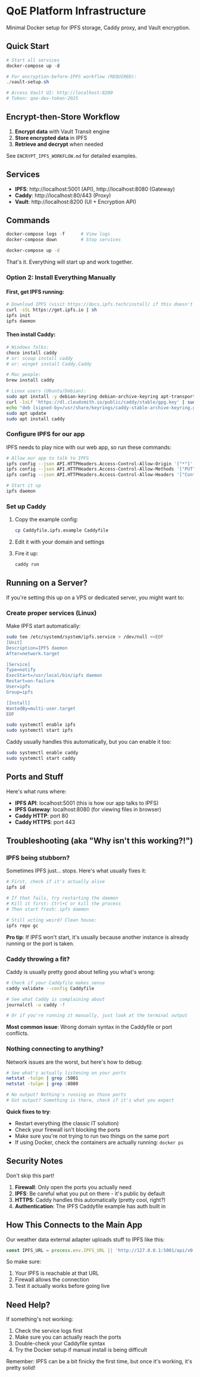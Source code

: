 # QoE Platform Infrastructure

Minimal Docker setup for IPFS storage, Caddy proxy, and Vault encryption.

## Quick Start

```powershell
# Start all services
docker-compose up -d

# For encryption-before-IPFS workflow (REQUIRED):
./vault-setup.sh

# Access Vault UI: http://localhost:8200 
# Token: qoe-dev-token-2025
```

## Encrypt-then-Store Workflow

1. **Encrypt data** with Vault Transit engine
2. **Store encrypted data** in IPFS  
3. **Retrieve and decrypt** when needed

See `ENCRYPT_IPFS_WORKFLOW.md` for detailed examples.

## Services

- **IPFS**: http://localhost:5001 (API), http://localhost:8080 (Gateway)
- **Caddy**: http://localhost:80/443 (Proxy)
- **Vault**: http://localhost:8200 (UI + Encryption API)

## Commands

```powershell
docker-compose logs -f      # View logs
docker-compose down         # Stop services
```

```bash
docker-compose up -d
```

That's it. Everything will start up and work together.

### Option 2: Install Everything Manually

#### First, get IPFS running:

```bash
# Download IPFS (visit https://docs.ipfs.tech/install/ if this doesn't work)
curl -sSL https://get.ipfs.io | sh
ipfs init
ipfs daemon
```

#### Then install Caddy:

```bash
# Windows folks:
choco install caddy
# or: scoop install caddy
# or: winget install Caddy.Caddy

# Mac people:
brew install caddy

# Linux users (Ubuntu/Debian):
sudo apt install -y debian-keyring debian-archive-keyring apt-transport-https
curl -1sLf 'https://dl.cloudsmith.io/public/caddy/stable/gpg.key' | sudo gpg --dearmor -o /usr/share/keyrings/caddy-stable-archive-keyring.gpg
echo "deb [signed-by=/usr/share/keyrings/caddy-stable-archive-keyring.gpg] https://dl.cloudsmith.io/public/caddy/stable/deb/debian any-version main" | sudo tee /etc/apt/sources.list.d/caddy-stable.list
sudo apt update
sudo apt install caddy
```

### Configure IPFS for our app

IPFS needs to play nice with our web app, so run these commands:

```bash
# Allow our app to talk to IPFS
ipfs config --json API.HTTPHeaders.Access-Control-Allow-Origin '["*"]'
ipfs config --json API.HTTPHeaders.Access-Control-Allow-Methods '["PUT", "POST", "GET"]'
ipfs config --json API.HTTPHeaders.Access-Control-Allow-Headers '["Content-Type"]'

# Start it up
ipfs daemon
```

### Set up Caddy

1. Copy the example config:

   ```bash
   cp Caddyfile.ipfs.example Caddyfile
   ```
2. Edit it with your domain and settings
3. Fire it up:

   ```bash
   caddy run
   ```

## Running on a Server?

If you're setting this up on a VPS or dedicated server, you might want to:

### Create proper services (Linux)

Make IPFS start automatically:

```bash
sudo tee /etc/systemd/system/ipfs.service > /dev/null <<EOF
[Unit]
Description=IPFS daemon
After=network.target

[Service]
Type=notify
ExecStart=/usr/local/bin/ipfs daemon
Restart=on-failure
User=ipfs
Group=ipfs

[Install]
WantedBy=multi-user.target
EOF

sudo systemctl enable ipfs
sudo systemctl start ipfs
```

Caddy usually handles this automatically, but you can enable it too:

```bash
sudo systemctl enable caddy
sudo systemctl start caddy
```

## Ports and Stuff

Here's what runs where:

- **IPFS API**: localhost:5001 (this is how our app talks to IPFS)
- **IPFS Gateway**: localhost:8080 (for viewing files in browser)
- **Caddy HTTP**: port 80
- **Caddy HTTPS**: port 443

## Troubleshooting (aka "Why isn't this working?!")

### IPFS being stubborn?

Sometimes IPFS just... stops. Here's what usually fixes it:

```bash
# First, check if it's actually alive
ipfs id

# If that fails, try restarting the daemon
# Kill it first: Ctrl+C or kill the process
# Then start fresh: ipfs daemon

# Still acting weird? Clean house:
ipfs repo gc
```

**Pro tip**: If IPFS won't start, it's usually because another instance is already running or the port is taken.

### Caddy throwing a fit?

Caddy is usually pretty good about telling you what's wrong:

```bash
# Check if your Caddyfile makes sense
caddy validate --config Caddyfile

# See what Caddy is complaining about
journalctl -u caddy -f

# Or if you're running it manually, just look at the terminal output
```

**Most common issue**: Wrong domain syntax in the Caddyfile or port conflicts.

### Nothing connecting to anything?

Network issues are the worst, but here's how to debug:

```bash
# See what's actually listening on your ports
netstat -tulpn | grep :5001
netstat -tulpn | grep :8080

# No output? Nothing's running on those ports
# Got output? Something is there, check if it's what you expect
```

**Quick fixes to try**:

- Restart everything (the classic IT solution)
- Check your firewall isn't blocking the ports
- Make sure you're not trying to run two things on the same port
- If using Docker, check the containers are actually running: `docker ps`

## Security Notes

Don't skip this part!

1. **Firewall**: Only open the ports you actually need
2. **IPFS**: Be careful what you put on there - it's public by default
3. **HTTPS**: Caddy handles this automatically (pretty cool, right?)
4. **Authentication**: The IPFS Caddyfile example has auth built in

## How This Connects to the Main App

Our weather data external adapter uploads stuff to IPFS like this:

```javascript
const IPFS_URL = process.env.IPFS_URL || 'http://127.0.0.1:5001/api/v0';
```

So make sure:

1. Your IPFS is reachable at that URL
2. Firewall allows the connection
3. Test it actually works before going live

## Need Help?

If something's not working:

1. Check the service logs first
2. Make sure you can actually reach the ports
3. Double-check your Caddyfile syntax
4. Try the Docker setup if manual install is being difficult

Remember: IPFS can be a bit finicky the first time, but once it's working, it's pretty solid!
